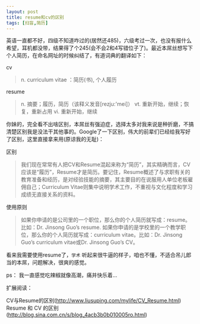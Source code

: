 ```yaml
---
layout: post
title: resume和cv的区别
tags: [扫盲,简历]
---
```


英语一直都不好，四级不知道咋过的(居然还485)，六级考过一次，也没有报什么希望，耳机都没带，结果得了个245(会不会2和4写错位子了)。最近本屌丝想写下个人简历，在命名网址的时候纠结了，有道词典的翻译如下：

cv

> n. curriculum vitae ：简历(书), 个人履历

resume

> n. 摘要；履历，简历（该释义发音[rezju:'mei]）
> vt. 重新开始，继续；恢复，重新占用
> vi. 重新开始，继续
<!--more-->

你妹的，完全看不出啥区别，本屌丝有强迫症，选择太多对我来说是种折磨，不搞清楚区别我是没法干其他事的。Google了一下区别，伟大的前辈们已经给我写好了区别，这里直接拿来用(原谅我的无耻)：

区别

>我们现在常常有人把CV和Resume混起来称为“简历”，其实精确而言，CV应该是“履历”，Resume才是简历。要记住，Resume概述了与求职有关的教育准备和经历，是对经验技能的摘要，其主要目的在说服用人单位老板雇佣自己；Curriculum Vitae则集中说明学术工作，不重视与文化程度和学习成绩无直接关系的资料。
 
使用原则

> 如果你申请的是公司里的一个职位，那么你的个人简历就写成：resume。比如：Dr. Jinsong Guo’s resume.
> 如果你申请的是学校里的一个教学职位，那么你的个人简历就写成：curriculum vitae。比如：Dr. Jinsong Guo’s curriculum vitae或Dr. Jinsong Guo’s CV。

看来我需要使用resume了，`学术` 听起来很牛逼的样子，咱也不懂，不适合吊儿郎当的本屌，问题解决，很爽的感觉。  

ps： 我一直感觉吃辣椒就像高潮，痛并快乐着...

扩展阅读：  

CV与Resume的区别(<http://www.liusuping.com/mylife/CV_Resume.html>)  
Resume 和 CV 的区别(<http://blog.sina.com.cn/s/blog_4acb3b0b010005ro.html>)
